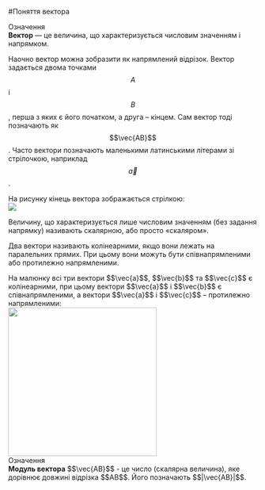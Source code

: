 #<p1>Поняття вектора</p1>

<div class="eoz-wrap">
<span class="eoz">Означення</span>
<div class="eoz-text">
<b>Вектор</b> — це величина, що характеризується числовим значенням і напрямком.
</div>
</div>

Наочно вектор можна зобразити як напрямлений відрізок. Вектор задається двома точками $$A$$ і $$B$$, перша з яких є його <p1>початком</p1>, а друга – <p1>кінцем</p1>. Сам вектор тоді позначають як $$\vec{AB}$$. Часто вектори позначають маленькими латинськими літерами зі стрілочкою, наприклад $$\vec{a}$$. 

<div class="space">На рисунку кінець вектора зображається стрілкою:</div>

<div class="space"><img class="image"  src="https://rawgit.com/chudaol/ed-era-book-physics/master/images/Add/vector/1.svg" /></div>

Величину, що характеризується лише числовим значенням (без задання напрямку) називають <p1>скалярною</p1>, або просто <p1>«скаляром»</p1>.


Два вектори називають <p1>колінеарними</p1>, якщо вони лежать на паралельних прямих. При цьому вони можуть бути співнапрямленими або протилежно напрямленими.

<div class="space">На малюнку всі три вектори $$\vec{a}$$, $$\vec{b}$$ та $$\vec{c}$$ є колінеарними, при цьому вектори $$\vec{a}$$ і $$\vec{b}$$ є співнапрямленими, а вектори $$\vec{a}$$ і $$\vec{c}$$ – протилежно напрямленими:</div>

<div class="space"><img class="image" height="300" src="https://rawgit.com/chudaol/ed-era-book-physics/master/images/Add/vector/2.png" /></div>

<div class="eoz-wrap">
<span class="eoz">Означення</span>
<div class="eoz-text">
<b>Модуль вектора</b> $$\vec{AB}$$ - це число (скалярна величина), яке дорівнює довжині відрізка $$AB$$. Його позначають $$|\vec{AB}|$$.
</div>
</div>

